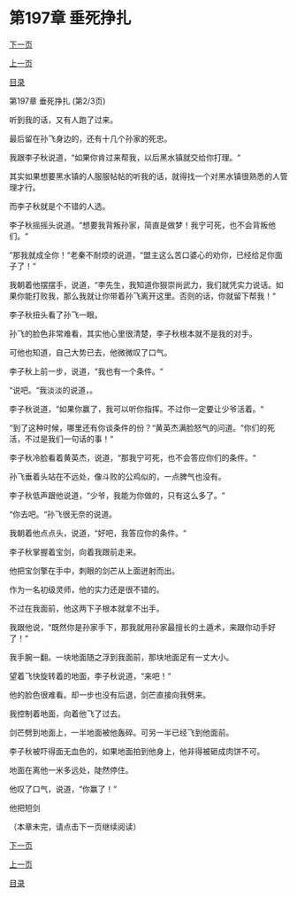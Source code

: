 <h1>第197章    垂死挣扎</h1>
            <div><p><a href="./0590_%E7%AC%AC197%E7%AB%A0_%E5%9E%82%E6%AD%BB%E6%8C%A3%E6%89%8E.md">下一页</a></p><p><a href="./0588_%E7%AC%AC197%E7%AB%A0_%E5%9E%82%E6%AD%BB%E6%8C%A3%E6%89%8E.md">上一页</a></p><p><a href="../">目录</a></p></div>
            <div><p>第197章    垂死挣扎 (第2/3页)</p><p>听到我的话，又有人跑了过来。</p><p>最后留在孙飞身边的，还有十几个孙家的死忠。</p><p>我跟李子秋说道，“如果你肯过来帮我，以后黑水镇就交给你打理。“</p><p>其实如果想要黑水镇的人服服帖帖的听我的话，就得找一个对黑水镇很熟悉的人管理才行。</p><p>而李子秋就是个不错的人选。</p><p>李子秋摇摇头说道。“想要我背叛孙家，简直是做梦！我宁可死，也不会背叛他们。“</p><p>“那我就成全你！“老秦不耐烦的说道，“盟主这么苦口婆心的劝你，已经给足你面子了！“</p><p>我朝着他摆摆手，说道，“李先生，我知道你狠崇尚武力，我们就凭实力说话。如果你能打败我，那么我就让你带着孙飞离开这里。否则的话，你就留下帮我！“</p><p>李子秋扭头看了孙飞一眼。</p><p>孙飞的脸色非常难看，其实他心里很清楚，李子秋根本就不是我的对手。</p><p>可他也知道，自己大势已去，他微微叹了口气。</p><p>李子秋上前一步，说道，“我也有一个条件。“</p><p>“说吧。“我淡淡的说道，。</p><p>李子秋说道，“如果你赢了，我可以听你指挥。不过你一定要让少爷活着。“</p><p>“到了这种时候，哪里还有你谈条件的份？“黄英杰满脸怒气的问道。“你们的死活，不过是我们一句话的事！“</p><p>李子秋冷脸看着黄英杰，说道，“那我宁可死，也不会答应你们的条件。“</p><p>孙飞垂着头站在不远处，像斗败的公鸡似的，一点脾气也没有。</p><p>李子秋低声跟他说道，“少爷，我能为你做的，只有这么多了。“</p><p>“你去吧。“孙飞很无奈的说道。</p><p>我朝着他点点头，说道，“好吧，我答应你的条件。“</p><p>李子秋掌握着宝剑，向着我跟前走来。</p><p>他把宝剑擎在手中，刺眼的剑芒从上面迸射而出。</p><p>作为一名初级灵师，他的实力还是很不错的。</p><p>不过在我面前，他这两下子根本就拿不出手。</p><p>我跟他说，“既然你是孙家手下，那我就用孙家最擅长的土遁术，来跟你动手好了！“</p><p>我手腕一翻。一块地面随之浮到我面前，那块地面足有一丈大小。</p><p>望着飞快旋转着的地面，李子秋说道，“来吧！“</p><p>他的脸色很难看。却一步也没有后退，剑芒直接向我劈来。</p><p>我控制着地面，向着他飞了过去。</p><p>剑芒劈到地面上，一半地面被他轰碎。可另一半已经飞到他面前。</p><p>李子秋被吓得面无血色的，如果地面拍到他身上，他非得被砸成肉饼不可。</p><p>地面在离他一米多远处，陡然停住。</p><p>他叹了口气，说道，“你赢了！“</p><p>他把短剑</p><p>（本章未完，请点击下一页继续阅读）</p></div>
            <div><p><a href="./0590_%E7%AC%AC197%E7%AB%A0_%E5%9E%82%E6%AD%BB%E6%8C%A3%E6%89%8E.md">下一页</a></p><p><a href="./0588_%E7%AC%AC197%E7%AB%A0_%E5%9E%82%E6%AD%BB%E6%8C%A3%E6%89%8E.md">上一页</a></p><p><a href="../">目录</a></p></div>